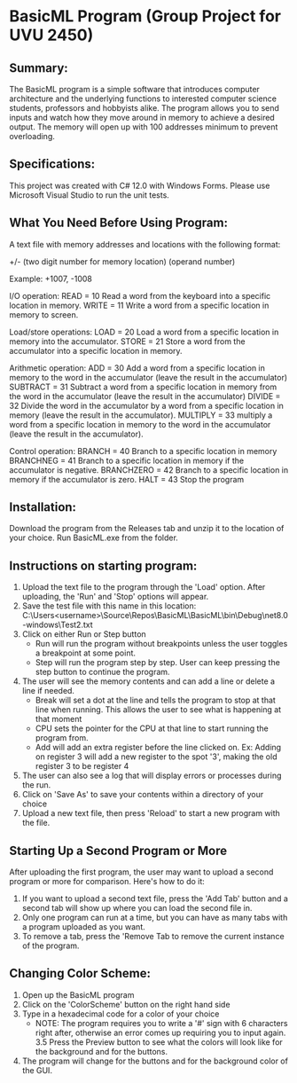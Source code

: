 # BasicML Program (Group Project for UVU 2450)

## Summary:
The BasicML program is a simple software that introduces computer architecture and the underlying functions to interested computer science students, professors and hobbyists alike. The program allows you to send inputs and watch how they move around in memory to achieve a desired output. The memory will open up with 100 addresses minimum to prevent overloading.

## Specifications: 
This project was created with C# 12.0 with Windows Forms. Please use Microsoft Visual Studio to run the unit tests.

## What You Need Before Using Program:

A text file with memory addresses and locations with the following format:

+/- (two digit number for memory location) (operand number)

Example: +1007, -1008

I/O operation:
READ = 10 Read a word from the keyboard into a specific location in memory.
WRITE = 11 Write a word from a specific location in memory to screen.

Load/store operations:
LOAD = 20 Load a word from a specific location in memory into the accumulator.
STORE = 21 Store a word from the accumulator into a specific location in memory.

Arithmetic operation:
ADD = 30 Add a word from a specific location in memory to the word in the accumulator (leave the result in the accumulator)
SUBTRACT = 31 Subtract a word from a specific location in memory from the word in the accumulator (leave the result in the accumulator)
DIVIDE = 32 Divide the word in the accumulator by a word from a specific location in memory (leave the result in the accumulator).
MULTIPLY = 33 multiply a word from a specific location in memory to the word in the accumulator (leave the result in the accumulator).

Control operation:
BRANCH = 40 Branch to a specific location in memory
BRANCHNEG = 41 Branch to a specific location in memory if the accumulator is negative.
BRANCHZERO = 42 Branch to a specific location in memory if the accumulator is zero.
HALT = 43 Stop the program

## Installation:
Download the program from the Releases tab and unzip it to the location of your choice. Run BasicML.exe from the folder.

## Instructions on starting program:
1. Upload the text file to the program through the 'Load' option.
   After uploading, the 'Run' and 'Stop' options will appear.
3. Save the test file with this name in this location: C:\Users\<username>\Source\Repos\BasicML\BasicML\bin\Debug\net8.0-windows\Test2.txt
4. Click on either Run or Step button
    - Run will run the program without breakpoints unless the user toggles a breakpoint at some point.
    - Step will run the program step by step. User can keep pressing the step button to continue the program.
5. The user will see the memory contents and can add a line or delete a line if needed.
    - Break will set a dot at the line and tells the program to stop at that line when running. This allows the user to see what is happening at that moment
    - CPU sets the pointer for the CPU at that line to start running the program from.
    - Add will add an extra register before the line clicked on. Ex: Adding on register 3 will add a new register to the spot '3', making the old register 3 to be register 4
6. The user can also see a log that will display errors or processes during the run.
7. Click on 'Save As' to save your contents within a directory of your choice
8. Upload a new text file, then press 'Reload' to start a new program with the file.

## Starting Up a Second Program or More
After uploading the first program, the user may want to upload a second program or more for comparison. Here's how to do it:

1. If you want to upload a second text file, press the 'Add Tab' button and
     a second tab will show up where you can load the second file in.
3. Only one program can run at a time, but you can have as many tabs with a program uploaded as you want.
4. To remove a tab, press the 'Remove Tab to remove the current instance of the program.

## Changing Color Scheme:
1. Open up the BasicML program
2. Click on the 'ColorScheme' button on the right hand side
3. Type in a hexadecimal code for a color of your choice
     - NOTE: The program requires you to write a '#' sign with 6 characters right after, otherwise an error comes up requiring you to input again.
3.5 Press the Preview button to see what the colors will look like for the background and for the buttons.
4. The program will change for the buttons and for the background color of the GUI.
